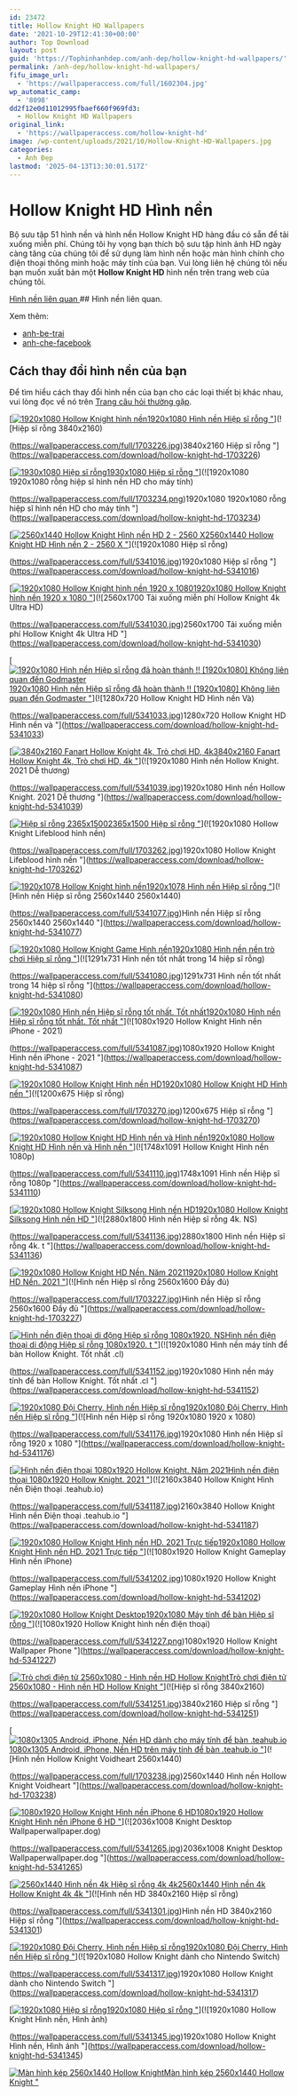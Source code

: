 ```yaml
---
id: 23472
title: Hollow Knight HD Wallpapers
date: '2021-10-29T12:41:30+00:00'
author: Top Download
layout: post
guid: 'https://Tophinhanhdep.com/anh-dep/hollow-knight-hd-wallpapers/'
permalink: /anh-dep/hollow-knight-hd-wallpapers/
fifu_image_url:
  - 'https://wallpaperaccess.com/full/1602304.jpg'
wp_automatic_camp:
  - '8098'
dd2f12e0d11012995fbaef660f969fd3:
  - Hollow Knight HD Wallpapers
original_link:
  - 'https://wallpaperaccess.com/hollow-knight-hd'
image: /wp-content/uploads/2021/10/Hollow-Knight-HD-Wallpapers.jpg
categories:
  - Ảnh Đẹp
lastmod: '2025-04-13T13:30:01.517Z'
---
```

# Hollow Knight HD Hình nền

Bộ sưu tập 51 hình nền và hình nền Hollow Knight HD hàng đầu có sẵn để tải xuống miễn phí. Chúng tôi hy vọng bạn thích bộ sưu tập hình ảnh HD ngày càng tăng của chúng tôi để sử dụng làm hình nền hoặc màn hình chính cho điện thoại thông minh hoặc máy tính của bạn. Vui lòng liên hệ chúng tôi nếu bạn muốn xuất bản một **Hollow Knight HD** hình nền trên trang web của chúng tôi.

[Hình nền liên quan ](#related) ## Hình nền liên quan.

   
 Xem thêm:

   
- [anh-be-trai](https://tophinhanhdep.com/hinh-anh-de-thuong/anh-be-trai/)
- [anh-che-facebook](https://tophinhanhdep.com/anh-che/anh-che-facebook/)

## Cách thay đổi hình nền của bạn

Để tìm hiểu cách thay đổi hình nền của bạn cho các loại thiết bị khác nhau, vui lòng đọc về nó trên [Trang câu hỏi thường gặp](https://tophinhanhdep.com/faq/).

  
[[![1920x1080 Hollow Knight hình nền](https://wallpaperaccess.com/full/1602304.jpg)1920x1080 Hình nền Hiệp sĩ rỗng "](https://wallpaperaccess.com/download/hollow-knight-hd-1602304)](![Hiệp sĩ rỗng 3840x2160)

(https://wallpaperaccess.com/full/1703226.jpg)3840x2160 Hiệp sĩ rỗng "](https://wallpaperaccess.com/download/hollow-knight-hd-1703226)

[[![1930x1080 Hiệp sĩ rỗng](https://wallpaperaccess.com/full/2078589.png)1930x1080 Hiệp sĩ rỗng "](https://wallpaperaccess.com/download/hollow-knight-hd-2078589)](![1920x1080 1920x1080 rỗng hiệp sĩ hình nền HD cho máy tính)

(https://wallpaperaccess.com/full/1703234.png)1920x1080 1920x1080 rỗng hiệp sĩ hình nền HD cho máy tính "](https://wallpaperaccess.com/download/hollow-knight-hd-1703234)

[[![2560x1440 Hollow Knight Hình nền HD 2 - 2560 X](https://wallpaperaccess.com/full/4523478.jpg)2560x1440 Hollow Knight HD Hình nền 2 - 2560 X "](https://wallpaperaccess.com/download/hollow-knight-hd-4523478)](![1920x1080 Hiệp sĩ rỗng)

(https://wallpaperaccess.com/full/5341016.jpg)1920x1080 Hiệp sĩ rỗng "](https://wallpaperaccess.com/download/hollow-knight-hd-5341016)

[[![1920x1080 Hollow Knight hình nền 1920 x 1080](https://wallpaperaccess.com/full/1468433.jpg)1920x1080 Hollow Knight hình nền 1920 x 1080 "](https://wallpaperaccess.com/download/hollow-knight-hd-1468433)](![2560x1700 Tải xuống miễn phí Hollow Knight 4k Ultra HD)

(https://wallpaperaccess.com/full/5341030.jpg)2560x1700 Tải xuống miễn phí Hollow Knight 4k Ultra HD "](https://wallpaperaccess.com/download/hollow-knight-hd-5341030)

[[![1920x1080 Hình nền Hiệp sĩ rỗng đã hoàn thành !! [1920x1080] Không liên quan đến Godmaster](https://wallpaperaccess.com/full/771507.png)1920x1080 Hình nền Hiệp sĩ rỗng đã hoàn thành !! \[1920x1080\] Không liên quan đến Godmaster "](https://wallpaperaccess.com/download/hollow-knight-hd-771507)](![1280x720 Hollow Knight HD Hình nền Và)

(https://wallpaperaccess.com/full/5341033.jpg)1280x720 Hollow Knight HD Hình nền và "](https://wallpaperaccess.com/download/hollow-knight-hd-5341033)

[[![3840x2160 Fanart Hollow Knight 4k, Trò chơi HD, 4k](https://wallpaperaccess.com/full/5341037.jpg)3840x2160 Fanart Hollow Knight 4k, Trò chơi HD, 4k "](https://wallpaperaccess.com/download/hollow-knight-hd-5341037)](![1920x1080 Hình nền Hollow Knight.  2021 Dễ thương)

(https://wallpaperaccess.com/full/5341039.jpg)1920x1080 Hình nền Hollow Knight. 2021 Dễ thương "](https://wallpaperaccess.com/download/hollow-knight-hd-5341039)

[[![Hiệp sĩ rỗng 2365x1500](https://wallpaperaccess.com/full/5341043.jpg)2365x1500 Hiệp sĩ rỗng "](https://wallpaperaccess.com/download/hollow-knight-hd-5341043)](![1920x1080 Hollow Knight Lifeblood hình nền)

(https://wallpaperaccess.com/full/1703262.jpg)1920x1080 Hollow Knight Lifeblood hình nền "](https://wallpaperaccess.com/download/hollow-knight-hd-1703262)

[[![1920x1078 Hollow Knight hình nền](https://wallpaperaccess.com/full/5341045.jpg)1920x1078 Hình nền Hiệp sĩ rỗng "](https://wallpaperaccess.com/download/hollow-knight-hd-5341045)](![Hình nền Hiệp sĩ rỗng 2560x1440 2560x1440)

(https://wallpaperaccess.com/full/5341077.jpg)Hình nền Hiệp sĩ rỗng 2560x1440 2560x1440 "](https://wallpaperaccess.com/download/hollow-knight-hd-5341077)

[[![1920x1080 Hollow Knight Game Hình nền](https://wallpaperaccess.com/full/3581542.jpg)1920x1080 Hình nền nền trò chơi Hiệp sĩ rỗng "](https://wallpaperaccess.com/download/hollow-knight-hd-3581542)](![1291x731 Hình nền tốt nhất trong 14 hiệp sĩ rỗng)

(https://wallpaperaccess.com/full/5341080.jpg)1291x731 Hình nền tốt nhất trong 14 hiệp sĩ rỗng "](https://wallpaperaccess.com/download/hollow-knight-hd-5341080)

[[![1920x1080 Hình nền Hiệp sĩ rỗng tốt nhất.  Tốt nhất](https://wallpaperaccess.com/full/5341085.jpg)1920x1080 Hình nền Hiệp sĩ rỗng tốt nhất. Tốt nhất "](https://wallpaperaccess.com/download/hollow-knight-hd-5341085)](![1080x1920 Hollow Knight Hình nền iPhone - 2021)

(https://wallpaperaccess.com/full/5341087.jpg)1080x1920 Hollow Knight Hình nền iPhone - 2021 "](https://wallpaperaccess.com/download/hollow-knight-hd-5341087)

[[![1920x1080 Hollow Knight Hình nền HD](https://wallpaperaccess.com/full/5341107.jpg)1920x1080 Hollow Knight HD Hình nền "](https://wallpaperaccess.com/download/hollow-knight-hd-5341107)](![1200x675 Hiệp sĩ rỗng)

(https://wallpaperaccess.com/full/1703270.jpg)1200x675 Hiệp sĩ rỗng "](https://wallpaperaccess.com/download/hollow-knight-hd-1703270)

[[![1920x1080 Hollow Knight HD Hình nền và Hình nền](https://wallpaperaccess.com/full/695842.jpg)1920x1080 Hollow Knight HD Hình nền và Hình nền "](https://wallpaperaccess.com/download/hollow-knight-hd-695842)](![1748x1091 Hollow Knight Hình nền 1080p)

(https://wallpaperaccess.com/full/5341110.jpg)1748x1091 Hình nền Hiệp sĩ rỗng 1080p "](https://wallpaperaccess.com/download/hollow-knight-hd-5341110)

[[![1920x1080 Hollow Knight Silksong Hình nền HD](https://wallpaperaccess.com/full/5341116.jpg)1920x1080 Hollow Knight Silksong Hình nền HD "](https://wallpaperaccess.com/download/hollow-knight-hd-5341116)](![2880x1800 Hình nền Hiệp sĩ rỗng 4k.  NS)

(https://wallpaperaccess.com/full/5341136.jpg)2880x1800 Hình nền Hiệp sĩ rỗng 4k. t "](https://wallpaperaccess.com/download/hollow-knight-hd-5341136)

[[![1920x1080 Hollow Knight HD Nền.  Năm 2021](https://wallpaperaccess.com/full/5341144.jpg)1920x1080 Hollow Knight HD Nền. 2021 "](https://wallpaperaccess.com/download/hollow-knight-hd-5341144)](![Hình nền Hiệp sĩ rỗng 2560x1600 Đầy đủ)

(https://wallpaperaccess.com/full/1703227.jpg)Hình nền Hiệp sĩ rỗng 2560x1600 Đầy đủ "](https://wallpaperaccess.com/download/hollow-knight-hd-1703227)

[[![Hình nền điện thoại di động Hiệp sĩ rỗng 1080x1920.  NS](https://wallpaperaccess.com/full/5056618.jpg)Hình nền điện thoại di động Hiệp sĩ rỗng 1080x1920. t "](https://wallpaperaccess.com/download/hollow-knight-hd-5056618)](![1920x1080 Hình nền máy tính để bàn Hollow Knight.  Tốt nhất .cl)

(https://wallpaperaccess.com/full/5341152.jpg)1920x1080 Hình nền máy tính để bàn Hollow Knight. Tốt nhất .cl "](https://wallpaperaccess.com/download/hollow-knight-hd-5341152)

[[![1920x1080 Đội Cherry, Hình nền Hiệp sĩ rỗng](https://wallpaperaccess.com/full/5341160.jpg)1920x1080 Đội Cherry, Hình nền Hiệp sĩ rỗng "](https://wallpaperaccess.com/download/hollow-knight-hd-5341160)](![Hình nền Hiệp sĩ rỗng 1920x1080 1920 x 1080)

(https://wallpaperaccess.com/full/5341176.jpg)1920x1080 Hình nền Hiệp sĩ rỗng 1920 x 1080 "](https://wallpaperaccess.com/download/hollow-knight-hd-5341176)

[[![Hình nền điện thoại 1080x1920 Hollow Knight.  Năm 2021](https://wallpaperaccess.com/full/5341177.jpg)Hình nền điện thoại 1080x1920 Hollow Knight. 2021 "](https://wallpaperaccess.com/download/hollow-knight-hd-5341177)](![2160x3840 Hollow Knight Hình nền Điện thoại .teahub.io)

(https://wallpaperaccess.com/full/5341187.jpg)2160x3840 Hollow Knight Hình nền Điện thoại .teahub.io "](https://wallpaperaccess.com/download/hollow-knight-hd-5341187)

[[![1920x1080 Hollow Knight Hình nền HD.  2021 Trực tiếp](https://wallpaperaccess.com/full/5341192.jpg)1920x1080 Hollow Knight Hình nền HD. 2021 Trực tiếp "](https://wallpaperaccess.com/download/hollow-knight-hd-5341192)](![1080x1920 Hollow Knight Gameplay Hình nền iPhone)

(https://wallpaperaccess.com/full/5341202.jpg)1080x1920 Hollow Knight Gameplay Hình nền iPhone "](https://wallpaperaccess.com/download/hollow-knight-hd-5341202)

[[![1920x1080 Hollow Knight Desktop](https://wallpaperaccess.com/full/5341222.jpg)1920x1080 Máy tính để bàn Hiệp sĩ rỗng "](https://wallpaperaccess.com/download/hollow-knight-hd-5341222)](![1080x1920 Hollow Knight hình nền điện thoại)

(https://wallpaperaccess.com/full/5341227.png)1080x1920 Hollow Knight Wallpaper Phone "](https://wallpaperaccess.com/download/hollow-knight-hd-5341227)

[[![Trò chơi điện tử 2560x1080 - Hình nền HD Hollow Knight](https://wallpaperaccess.com/full/5341235.jpg)Trò chơi điện tử 2560x1080 - Hình nền HD Hollow Knight "](https://wallpaperaccess.com/download/hollow-knight-hd-5341235)](![Hiệp sĩ rỗng 3840x2160)

(https://wallpaperaccess.com/full/5341251.jpg)3840x2160 Hiệp sĩ rỗng "](https://wallpaperaccess.com/download/hollow-knight-hd-5341251)

[[![1080x1305 Android, iPhone, Nền HD dành cho máy tính để bàn .teahub.io](https://wallpaperaccess.com/full/5341254.jpg)1080x1305 Android, iPhone, Nền HD trên máy tính để bàn .teahub.io "](https://wallpaperaccess.com/download/hollow-knight-hd-5341254)](![Hình nền Hollow Knight Voidheart 2560x1440)

(https://wallpaperaccess.com/full/1703238.jpg)2560x1440 Hình nền Hollow Knight Voidheart "](https://wallpaperaccess.com/download/hollow-knight-hd-1703238)

[[![1080x1920 Hollow Knight Hình nền iPhone 6 HD](https://wallpaperaccess.com/full/5341256.jpg)1080x1920 Hollow Knight Hình nền iPhone 6 HD "](https://wallpaperaccess.com/download/hollow-knight-hd-5341256)](![2036x1008 Knight Desktop Wallpaperwallpaper.dog)

(https://wallpaperaccess.com/full/5341265.jpg)2036x1008 Knight Desktop Wallpaperwallpaper.dog "](https://wallpaperaccess.com/download/hollow-knight-hd-5341265)

[[![2560x1440 Hình nền 4k Hiệp sĩ rỗng 4k 4k](https://wallpaperaccess.com/full/5341266.jpg)2560x1440 Hình nền 4k Hollow Knight 4k 4k "](https://wallpaperaccess.com/download/hollow-knight-hd-5341266)](![Hình nền HD 3840x2160 Hiệp sĩ rỗng)

(https://wallpaperaccess.com/full/5341301.jpg)Hình nền HD 3840x2160 Hiệp sĩ rỗng "](https://wallpaperaccess.com/download/hollow-knight-hd-5341301)

[[![1920x1080 Đội Cherry, Hình nền Hiệp sĩ rỗng](https://wallpaperaccess.com/full/5341305.jpg)1920x1080 Đội Cherry, Hình nền Hiệp sĩ rỗng "](https://wallpaperaccess.com/download/hollow-knight-hd-5341305)](![1920x1080 Hollow Knight dành cho Nintendo Switch)

(https://wallpaperaccess.com/full/5341317.jpg)1920x1080 Hollow Knight dành cho Nintendo Switch "](https://wallpaperaccess.com/download/hollow-knight-hd-5341317)

[[![1920x1080 Hiệp sĩ rỗng](https://wallpaperaccess.com/full/5341343.png)1920x1080 Hiệp sĩ rỗng "](https://wallpaperaccess.com/download/hollow-knight-hd-5341343)](![1920x1080 Hollow Knight Hình nền, Hình ảnh)

(https://wallpaperaccess.com/full/5341345.jpg)1920x1080 Hollow Knight Hình nền, Hình ảnh "](https://wallpaperaccess.com/download/hollow-knight-hd-5341345)

[![Màn hình kép 2560x1440 Hollow Knight](https://wallpaperaccess.com/full/5341367.jpg)Màn hình kép 2560x1440 Hollow Knight "](https://wallpaperaccess.com/download/hollow-knight-hd-5341367)
